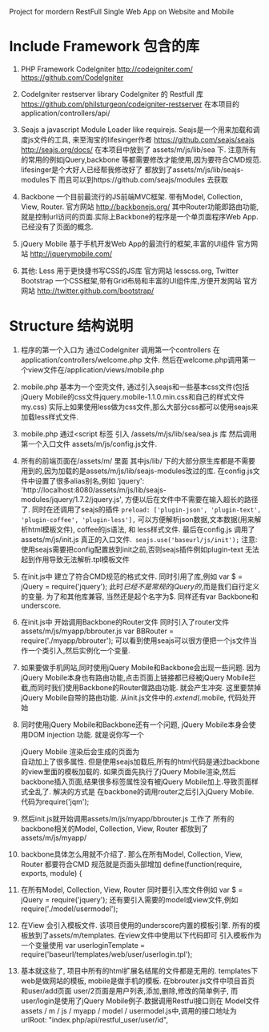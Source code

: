 ﻿Project for mordern RestFull Single Web App on Website and Mobile


# Include Framework 包含的库

1. PHP Framework CodeIgniter http://codeigniter.com/  https://github.com/CodeIgniter

2. CodeIgniter restserver library  CodeIgniter 的 Restfull 库 https://github.com/philsturgeon/codeigniter-restserver  在本项目的application/controllers/api/

3. Seajs a javascript Module Loader like requirejs. Seajs是一个用来加载和调度js文件的工具, 来至淘宝的lifesinger作者 https://github.com/seajs/seajs  http://seajs.org/docs/
在本项目中放到了 assets/m/js/lib/sea 下. 注意所有的常用的例如jQuery,backbone 等都需要修改才能使用,因为要符合CMD规范. lifesinger是个大好人已经帮我修改好了 都放到了assets/m/js/lib/seajs-modules下 而且可以到https://github.com/seajs/modules 去获取

4. Backbone 一个目前最流行的JS前端MVC框架. 带有Model, Collection, View, Router.  官方网站 http://backbonejs.org/  其中Router功能即路由功能, 就是控制url访问的页面.实际上Backbone的程序是一个单页面程序Web App. 已经没有了页面的概念.

5. jQuery Mobile 基于手机开发Web App的最流行的框架,丰富的UI组件 官方网站 http://jquerymobile.com/

6. 其他: Less 用于更快捷书写CSS的JS库 官方网站 lesscss.org,  Twitter Bootstrap 一个CSS框架,带有Grid布局和丰富的UI组件库,方便开发网站  官方网站 http://twitter.github.com/bootstrap/


# Structure 结构说明

1. 程序的第一个入口为 通过CodeIgniter 调用第一个controllers 在application/controllers/welcome.php 文件. 然后在welcome.php调用第一个view文件在/application/views/mobile.php

2. mobile.php 基本为一个空壳文件, 通过引入seajs和一些基本css文件(包括jQuery Mobile的css文件jquery.mobile-1.1.0.min.css和自己的样式文件my.css) 实际上如果使用less做为css文件,那么大部分css都可以使用seajs来加载less样式文件.

3. mobile.php 通过<script 标签 引入 /assets/m/js/lib/sea/sea.js 库 然后调用第一个入口文件 assets/m/js/config.js文件.

4. 所有的前端页面在/assets/m/ 里面 其中js/lib/ 下的大部分原生库都是不需要用到的,因为加载的是assets/m/js/lib/seajs-modules改过的库. 在config.js文件中设置了很多alias别名,例如 'jquery': 'http://localhost:8080/assets/m/js/lib/seajs-modules/jquery/1.7.2/jquery.js', 方便以后在文件中不需要在输入超长的路径了.
同时在还调用了seajs的插件 	`preload: ['plugin-json', 'plugin-text', 'plugin-coffee', 'plugin-less'],` 可以方便解析json数据,文本数据(用来解析html模板文件), coffee的js语法, 和 less样式文件.
最后在config.js 调用了assets/m/js/init.js 真正的入口文件.` seajs.use('baseurl/js/init');` 注意:使用seajs需要把config配置放到init之前,否则seajs插件例如plugin-text 无法起到作用导致无法解析.tpl模板文件

5. 在init.js中 建立了符合CMD规范的格式文件. 同时引用了库,例如	var $ = jQuery = require('jquery');  此时$已经不是常规的jQuery的$,而是我们自行定义的变量. 为了和其他库兼容, 当然还是起个名字为$. 同样还有var Backbone和 underscore.

6. 在init.js中 开始调用Backbone的Router文件 同时引入了router文件assets/m/js/myapp/bbrouter.js 	var BBRouter = require('./myapp/bbrouter');  可以看到使用seajs可以很方便把一个js文件当作一个类引入,然后实例化一个变量.

7. 如果要做手机网站,同时使用jQuery Mobile和Backbone会出现一些问题. 因为jQuery Mobile本身也有路由功能,点击页面上链接都已经被jQuery Mobile拦截,而同时我们使用Backbone的Router做路由功能. 就会产生冲突. 这里要禁掉jQuery Mobile自带的路由功能. 从init.js文件中的$.extend($.mobile,  代码处开始

8. 同时使用jQuery Mobile和Backbone还有一个问题, jQuery Mobile本身会使用DOM injection 功能. 就是说你写一个<div data-role="header" >  jQuery Mobile 渲染后会生成的页面为<div  data-role="header" class="ui-header ui-bar-a" role="banner">  自动加上了很多属性. 但是使用seajs加载后,所有的html代码是通过backbone的view里面的模板加载的. 如果页面先执行了jQuery Mobile渲染,然后backbone插入页面,结果很多标签属性没有被jQuery Mobile加上.导致页面样式全乱了. 解决的方式是 在backbone的调用router之后引入jQuery Mobile.	代码为require('jqm');

9. 然后init.js就开始调用assets/m/js/myapp/bbrouter.js 工作了 所有的backbone相关的Model, Collection, View, Router 都放到了assets/m/js/myapp/

10. backbone具体怎么用就不介绍了. 那么在所有Model, Collection, View, Router 都要符合CMD 规范就是页面头部增加 define(function(require, exports, module) {

11. 在所有Model, Collection, View, Router 同时要引入库文件例如 var $ = jQuery = require('jquery');  还有要引入需要的model或view文件,例如	require('./model/usermodel');

12. 在View 会引入模板文件. 该项目使用的underscore内置的模板引擎. 所有的模板放到了assets/m/templates. 在view文件中使用以下代码即可 引入模板作为一个变量使用 var userloginTemplate = require('baseurl/templates/web/user/userlogin.tpl');

13. 基本就这些了, 项目中所有的html扩展名结尾的文件都是无用的. templates下web是做网站的模板, mobile是做手机的模板. 在bbrouter.js文件中项目首页和user/add页面 user/2页面是用户列表,添加,删除,修改的简单例子, 而user/login是使用了jQuery Mobile例子.数据调用Restful接口则在 Model文件assets / m / js / myapp / model / usermodel.js中,调用的接口地址为	urlRoot: "index.php/api/restful_user/user/id",
